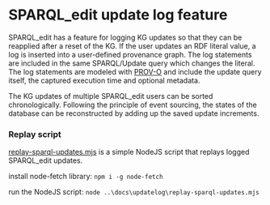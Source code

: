 # SPARQL_edit update log feature

SPARQL_edit has a feature for logging KG updates so that they can be reapplied after a reset of the KG. 
If the user updates an RDF literal value, a log is inserted into a user-defined provenance graph. The log statements are included in the same SPARQL/Update query which changes the literal.
The log statements are modeled with [PROV-O](https://www.w3.org/TR/prov-o/) and include the update query itself, the captured execution time and optional metadata.

The KG updates of multiple SPARQL_edit users can be sorted chronologically. Following the principle of event sourcing, the states of the database can be reconstructed by adding up the saved update increments.

### Replay script

[replay-sparql-updates.mjs](replay-sparql-updates.mjs) is a simple NodeJS script that replays logged SPARQL_edit updates.

install node-fetch library: `npm i -g node-fetch`

run the NodeJS script: `node ..\docs\updatelog\replay-sparql-updates.mjs`